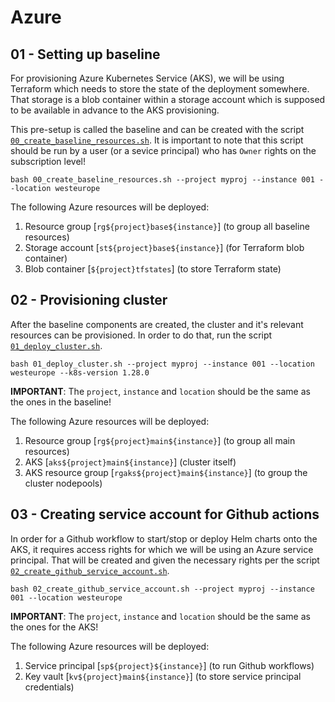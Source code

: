 # Azure

## 01 - Setting up baseline

For provisioning Azure Kubernetes Service (AKS), we will be using Terraform which needs to store the state of the deployment somewhere. That storage is a blob container within a storage account which is supposed to be available in advance to the AKS provisioning.

This pre-setup is called the baseline and can be created with the script [`00_create_baseline_resources.sh`](/infra/cluster/azure/scripts/00_create_baseline_resources.sh). It is important to note that this script should be run by a user (or a sevice principal) who has `Owner` rights on the subscription level!

```shell
bash 00_create_baseline_resources.sh --project myproj --instance 001 --location westeurope
```

The following Azure resources will be deployed:

1. Resource group [`rg${project}base${instance}`] (to group all baseline resources)
2. Storage account [`st${project}base${instance}`] (for Terraform blob container)
3. Blob container [`${project}tfstates`] (to store Terraform state)

## 02 - Provisioning cluster

After the baseline components are created, the cluster and it's relevant resources can be provisioned. In order to do that, run the script [`01_deploy_cluster.sh`](/infra/cluster/azure/scripts/01_deploy_cluster.sh).

```shell
bash 01_deploy_cluster.sh --project myproj --instance 001 --location westeurope --k8s-version 1.28.0
```

**IMPORTANT**: The `project`, `instance` and `location` should be the same as the ones in the baseline!

The following Azure resources will be deployed:

1. Resource group [`rg${project}main${instance}`] (to group all main resources)
2. AKS [`aks${project}main${instance}`] (cluster itself)
3. AKS resource group [`rgaks${project}main${instance}`] (to group the cluster nodepools)

## 03 - Creating service account for Github actions

In order for a Github workflow to start/stop or deploy Helm charts onto the AKS, it requires access rights for which we will be using an Azure service principal. That will be created and given the necessary rights per the script [`02_create_github_service_account.sh`](/infra/cluster/azure/scripts/02_create_github_service_account.sh).

```shell
bash 02_create_github_service_account.sh --project myproj --instance 001 --location westeurope
```

**IMPORTANT**: The `project`, `instance` and `location` should be the same as the ones for the AKS!

The following Azure resources will be deployed:

1. Service principal [`sp${project}${instance}`] (to run Github workflows)
2. Key vault [`kv${project}main${instance}`] (to store service principal credentials)
